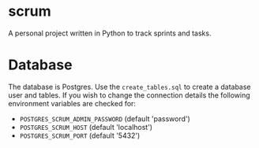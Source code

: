 # scrum
A personal project written in Python to track sprints and tasks.

# Database
The database is Postgres. Use the `create_tables.sql` to create a database user and tables. If you wish to change the connection details the following environment variables are checked for:
* `POSTGRES_SCRUM_ADMIN_PASSWORD` (default 'password') 
* `POSTGRES_SCRUM_HOST` (default 'localhost')
* `POSTGRES_SCRUM_PORT` (default '5432')
